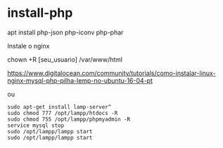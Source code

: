 # install-php

apt install php-json php-iconv php-phar

Instale o nginx

chown +R [seu_usuario] /var/www/html

https://www.digitalocean.com/community/tutorials/como-instalar-linux-nginx-mysql-php-pilha-lemp-no-ubuntu-16-04-pt


ou
```
sudo apt-get install lamp-server^
sudo chmod 777 /opt/lampp/htdocs -R
sudo chmod 755 /opt/lampp/phpmyadmin -R
service mysql stop
sudo /opt/lampp/lampp start
sudo /opt/lampp/lampp start

``` 
